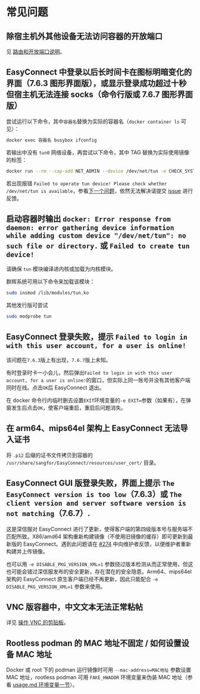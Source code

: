 # 常见问题

## 除宿主机外其他设备无法访问容器的开放端口

见 [路由和开放端口说明](route.md)。

## EasyConnect 中登录以后长时间卡在图标明暗变化的界面（7.6.3 图形界面版），或显示登录成功超过十秒但宿主机无法连接 socks（命令行版或 7.6.7 图形界面版）

尝试运行以下命令，其中`容器名`替换为实际的容器名（`docker container ls` 可见）：

``` bash
docker exec 容器名 busybox ifconfig
```

若输出中没有 `tun0` 网络设备，再尝试以下命令，其中 TAG 替换为实际使用镜像的标签：

``` bash
docker run --rm --cap-add NET_ADMIN --device /dev/net/tun -e CHECK_SYSTEM_ONLY=1 hagb/docker-easyconnect:TAG
```

若出现报错 `Failed to operate tun device! Please check whether /dev/net/tun is available`，参看[下一个问题](#启动容器时输出-docker-error-response-from-daemon-error-gathering-device-information-while-adding-custom-device-devnettun-no-such-file-or-directory)，依然无法解决请提交 [issue](https://github.com/Hagb/docker-easyconnect/issues) 进行反馈。

## 启动容器时输出 `docker: Error response from daemon: error gathering device information while adding custom device "/dev/net/tun": no such file or directory.` 或 `Failed to create tun device!`

请确保 `tun` 模块编译进内核或加载为内核模块。

群辉系统可用以下命令来加载该模块：

``` bash
sudo insmod /lib/modules/tun.ko
```

其他发行版可尝试

``` bash
sudo modprobe tun
```

## EasyConnect 登录失败，提示 `Failed to login in with this user account, for a user is online!`

该问题在`7.6.3`版上有出现，`7.6.7`版上未知。

有时登录时卡一小会儿，然后弹出`Failed to login in with this user account, for a user is online!`的窗口，但实际上同一账号并没有其他客户端同时在线。点击`OK`后 EasyConnect 退出。

在 docker 命令行内临时删去设置`EXIT`环境变量的`-e EXIT=`参数（如果有），在弹窗发生后点击`OK`，使客户端重启，重启后问题消失。

## 在 arm64、mips64el 架构上 EasyConnect 无法导入证书

将 `.p12` 后缀的证书文件拷贝到容器的 `/usr/share/sangfor/EasyConnect/resources/user_cert/` 目录。

## EasyConnect GUI 版登录失败，界面上提示 `The EasyConnect version is too low`（7.6.3）或 `The client version and server software version is not matching`（7.6.7）.

这是深信服对 EasyConnect 进行了更新，使得客户端的第四级版本号与服务端不匹配所致。X86/amd64 架构重新构建镜像（不使用旧镜像的缓存）即可更新到最新版的 EasyConnect。遇到此问题请在 [#274](https://github.com/Hagb/docker-easyconnect/issues/274) 中向维护者反馈，以便维护者重新构建并上传镜像。

也可以用 `-e DISABLE_PKG_VERSION_XML=1` 参数绕过版本检测从而正常使用，但这也可能会错过深信服发布的安全更新，存在潜在的安全隐患。Arm64、mips64el 架构的 EasyConnect 原生客户端已经不再更新，因此只能配合 `-e DISABLE_PKG_VERSION_XML=1` 参数来使用。

## VNC 版容器中，中文文本无法正常粘帖

详见 [操作 VNC 的剪贴板](./usage.md#操作-vnc-的剪贴板)。

## Rootless podman 的 MAC 地址不固定 / 如何设置设备 MAC 地址

Docker 或 root 下的 podman 运行镜像时可用 `--mac-address=MAC地址` 参数设置 MAC 地址，rootless podman 可用 `FAKE_HWADDR` 环境变量来伪装 MAC 地址（参看 [usage.md 环境变量一节](./usage.md#环境变量)）。
